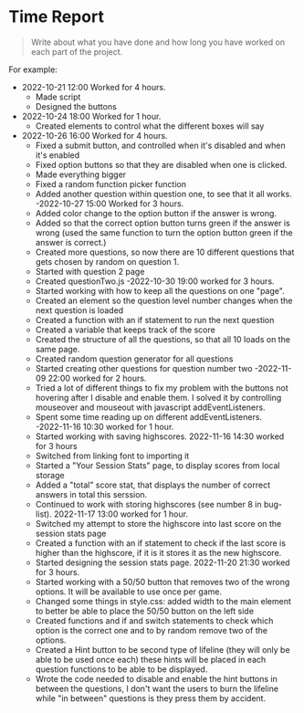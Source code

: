 # Time Report

> Write about what you have done and how long you have worked on each part of the project.

For example: 

- 2022-10-21 12:00 Worked for 4 hours.
  - Made script
  - Designed the buttons
- 2022-10-24 18:00 Worked for 1 hour.
  - Created elements to control what the different boxes will say
- 2022-10-26 16:00 Worked for 4 hours.
  - Fixed a submit button, and controlled when it's disabled and when it's enabled
  - Fixed option buttons so that they are disabled when one is clicked. 
  - Made everything bigger
  - Fixed a random function picker function
  - Added another question within question one, to see that it all works.
-2022-10-27 15:00 Worked for 3 hours.
  - Added color change to the option button if the answer is wrong.
  - Added so that the correct option button turns green if the answer is wrong (used the same function to turn the option button green if the answer is correct.)
  - Created more questions, so now there are 10 different questions that gets chosen by random on question 1.
  - Started with question 2 page
  - Created questionTwo.js 
-2022-10-30 19:00 worked for 3 hours. 
  - Started working with how to keep all the questions on one "page".
  - Created an element so the question level number changes when the next question is loaded
  - Created a function with an if statement to run the next question
  - Created a variable that keeps track of the score
  - Created the structure of all the questions, so that all 10 loads on the same page.
  - Created random question generator for all questions
  - Started creating other questions for question number two
-2022-11-09 22:00 worked for 2 hours.
  - Tried a lot of different things to fix my problem with the buttons not hovering after I disable and enable them. I solved it by controlling mouseover and mouseout with javascript addEventListeners.
  - Spent some time reading up on different addEventListeners.  
-2022-11-16 10:30 worked for 1 hour.
  - Started working with saving highscores.
2022-11-16 14:30 worked for 3 hours
  - Switched from linking font to importing it
  - Started a "Your Session Stats" page, to display scores from local storage
  - Added a "total" score stat, that displays the number of correct answers in total this serssion.
  - Continued to work with storing highscores (see number 8 in bug-list).
2022-11-17 13:00 worked for 1 hour.
  - Switched my attempt to store the highscore into last score on the session stats page
  - Created a function with an if statement to check if the last score is higher than the highscore, if it is it stores it as the new highscore.
  - Started designing the session stats page.
2022-11-20 21:30 worked for 3 hours.
  - Started working with a 50/50 button that removes two of the wrong options. It will be available to use once per game.
  - Changed some things in style.css: added width to the main element to better be able to place the 50/50 button on the left side
  - Created functions and if and switch statements to check which option is the correct one and to by random remove two of the options.
  - Created a Hint button to be second type of lifeline (they will only be able to be used once each) these hints will be placed in each question functions to be able to be displayed. 
  - Wrote the code needed to disable and enable the hint buttons in between the questions, I don't want the users to burn the lifeline while "in between" questions is they press them by accident.